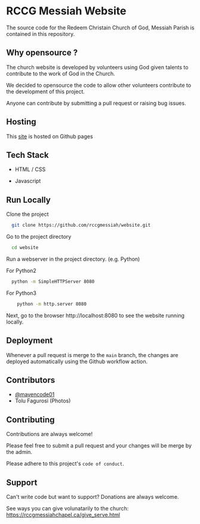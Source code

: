 
# RCCG Messiah Website

The source code for the Redeem Christain Church of God, Messiah Parish is contained in this repository. 

## Why opensource ?

The church website is developed by volunteers using God given talents to
contribute to the work of God in the Church. 

We decided to opensource the code to allow other volunteers contribute to the development of this project.

Anyone can contribute by submitting a pull request or raising bug issues.

## Hosting

This [site](https://rccgmessiahchapel.ca/) is hosted on Github pages

## Tech Stack

- HTML / CSS

- Javascript


## Run Locally

Clone the project

```bash
  git clone https://github.com/rccgmessiah/website.git
```

Go to the project directory

```bash
  cd website
```

Run a webserver in the project directory. (e.g. Python)

For Python2
```bash
  python -m SimpleHTTPServer 8080
```

For Python3
```bash
    python -m http.server 8080
```

Next, go to the browser http://localhost:8080 to see the website running locally.




## Deployment

Whenever a pull request is merge to the `main` branch, the changes are deployed automatically using
the Github workflow action.


## Contributors

- [@mavencode01](https://www.github.com/mavencode01)
- Tolu Fagurosi (Photos)


## Contributing

Contributions are always welcome!

Please feel free to submit a pull request and your changes will be merge
by the admin.

Please adhere to this project's `code of conduct`.


## Support

Can't write code but want to support? Donations are always welcome.

See ways you can give volunatarily to the church: https://rccgmessiahchapel.ca/give_serve.html


